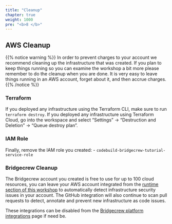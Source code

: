 ```yaml
---
title: "Cleanup"
chapter: true
weight: 1000
pre: "<b>8 </b>"
---
```


## AWS Cleanup
{{% notice warning %}} In order to prevent charges to your account we recommend cleaning up the infrastructure that was created. If you plan to keep things running so you can examine the workshop a bit more please remember to do the cleanup when you are done. It is very easy to leave things running in an AWS account, forget about it, and then accrue charges. {{% /notice %}}

### Terraform

If you deployed any infrastructure using the Terraform CLI, make sure to run `terraform destroy`.
If you deployed any infrastructure using Terraform Cloud, go into the workspace and select “Settings” -> “Destruction and Deletion” -> “Queue destroy plan”.

### IAM Role

Finally, remove the IAM role you created: - `codebuild-bridgecrew-tutorial-service-role`

### Bridgecrew Cleanup

The Bridgecrew account you created is free to use for up to 100 cloud resources, you can leave your AWS account integrated from the [runtime section of this workshop](https://workshop.bridgecrew.io/30_module_three/3004_bridgecrew_automate_add_runtime.html) to automatically detect infrastructure security issues in your account. The GitHub integration will also continue to scan pull requests to detect, annotate and prevent new infrastructure as code issues.

These integrations can be disabled from the [Bridgecrew platform integrations](https://www.bridgecrew.cloud/integrations/Github) page if need be.